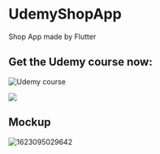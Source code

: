 # UdemyShopApp

Shop App made by Flutter

## Get the Udemy course now:
![Udemy course](https://www.udemy.com/course/flutter-with-firebase-build-an-e-commerce-app-from-scratch/#reviews)

![](https://www.pipelinersales.com/wp-content/uploads/2019/06/large-udemy.jpg)


## Mockup
![1623095029642](https://user-images.githubusercontent.com/38382273/121786767-b676bf80-cbca-11eb-8ebb-604d79d6af84.png)

